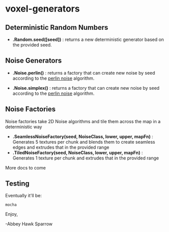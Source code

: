 voxel-generators
================

Deterministic Random Numbers
----------------------------
- **.Random.seed([seed])** : returns a new deterministic generator based on the provided seed.

Noise Generators
---------------
- **.Noise.perlin()** : returns a factory that can create new noise by seed according to the [perlin noise](https://en.wikipedia.org/wiki/Perlin_noise) algorithm.

- **.Noise.simplex()** : returns a factory that can create new noise by seed according to the [perlin noise](https://en.wikipedia.org/wiki/Simplex_noise) algorithm.

Noise Factories
---------------
Noise factories take 2D Noise algorithms and tile them across the map in a deterministic way

- **.SeamlessNoiseFactory(seed, NoiseClass, lower, upper, mapFn)** : Generates 5 textures per chunk and blends them to create seamless edges and extrudes that in the provided range
- **.TiledNoiseFactory(seed, NoiseClass, lower, upper, mapFn)** : Generates 1 texture per chunk and extrudes that in the provided range

More docs to come

Testing
-------
Eventually it'll be:

    mocha

Enjoy,

 -Abbey Hawk Sparrow
